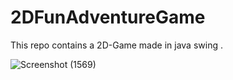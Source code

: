 # 2DFunAdventureGame
This repo contains a 2D-Game made in java swing .

![Screenshot (1569)](https://github.com/user-attachments/assets/7d309dd5-463b-457a-8956-0f3384bc1912)
